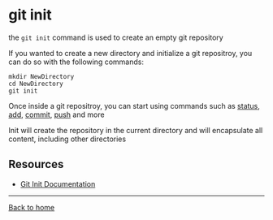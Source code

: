 # git init

the `git init` command is used to create an empty git repository

If you wanted to create a new directory and initialize a git repositroy, you can do so with the following commands:
```
mkdir NewDirectory
cd NewDirectory
git init
```

Once inside a git repositroy, you can start using commands such as
[status](./Status.md),
[add](./Add.md),
[commit](./Commit.md),
[push](./Push.md)
and more

Init will create the repository in the current directory and will encapsulate all content, including other directories
 
 ## Resources

 - [Git Init Documentation](https://git-scm.com/docs/git-init)

 ---

 [Back to home](../README.md)